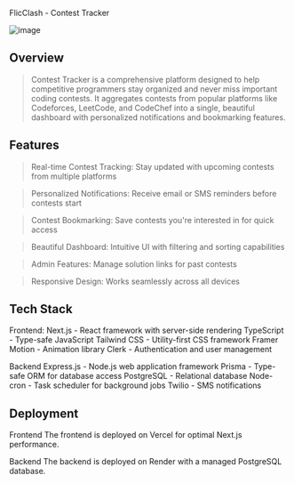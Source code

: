 FlicClash - Contest Tracker

![image](https://github.com/user-attachments/assets/f72dec5d-e0c3-4ba6-bee4-6313ba19c5cd)



## Overview

> Contest Tracker is a comprehensive platform designed to help competitive programmers stay organized and never miss important coding contests. It aggregates contests from popular platforms like Codeforces, LeetCode, and CodeChef into a single, beautiful dashboard with personalized notifications and bookmarking features.

## Features

> Real-time Contest Tracking: Stay updated with upcoming contests from multiple platforms

> Personalized Notifications: Receive email or SMS reminders before contests start

> Contest Bookmarking: Save contests you're interested in for quick access

> Beautiful Dashboard: Intuitive UI with filtering and sorting capabilities

> Admin Features: Manage solution links for past contests

> Responsive Design: Works seamlessly across all devices

## Tech Stack

Frontend: 
Next.js - React framework with server-side rendering
TypeScript - Type-safe JavaScript
Tailwind CSS - Utility-first CSS framework
Framer Motion - Animation library
Clerk - Authentication and user management


Backend
Express.js - Node.js web application framework
Prisma - Type-safe ORM for database access
PostgreSQL - Relational database
Node-cron - Task scheduler for background jobs
Twilio - SMS notifications


## Deployment

Frontend
The frontend is deployed on Vercel for optimal Next.js performance.

Backend
The backend is deployed on Render with a managed PostgreSQL database.
